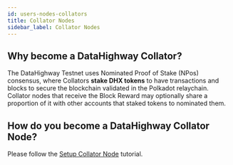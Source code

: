 ```yaml
---
id: users-nodes-collators
title: Collator Nodes
sidebar_label: Collator Nodes
---
```


## Why become a DataHighway Collator?

The DataHighway Testnet uses Nominated Proof of Stake (NPos) consensus, where Collators **stake DHX tokens** to have transactions and blocks to secure the blockchain validated in the Polkadot relaychain. Collator nodes that receive the Block Reward may optionally share a proportion of it with other accounts that staked tokens to nominated them.


## How do you become a DataHighway Collator Node?

Please follow the <a href="../tutorials/tutorials-nodes-collators-setup" class="pretty-link pretty-link-colored">Setup Collator Node</a> tutorial.
